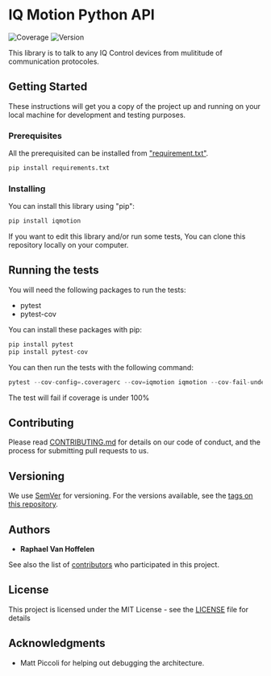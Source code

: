 # IQ Motion Python API

![Coverage](coverage.svg) ![Version](release_badge.svg)

This library is to talk to any IQ Control devices from mulititude of communication protocoles.

## Getting Started

These instructions will get you a copy of the project up and running on your local machine for development and testing purposes.

### Prerequisites

All the prerequisited can be installed from ["requirement.txt"](requirement.txt).

```python
pip install requirements.txt
```

### Installing

You can install this library using "pip":

```python
pip install iqmotion
```

If you want to edit this library and/or run some tests, You can clone this repository locally on your computer.

## Running the tests

You will need the following packages to run the tests:

- pytest
- pytest-cov

You can install these packages with pip:

```python
pip install pytest
pip install pytest-cov
```

You can then run the tests with the following command:

```python
pytest --cov-config=.coveragerc --cov=iqmotion iqmotion --cov-fail-under=100
```

The test will fail if coverage is under 100%

## Contributing

Please read [CONTRIBUTING.md](CONTRIBUTING.md) for details on our code of conduct, and the process for submitting pull requests to us.

## Versioning

We use [SemVer](http://semver.org/) for versioning. For the versions available, see the [tags on this repository](https://github.com/your/project/tags).

## Authors

- **Raphael Van Hoffelen**

See also the list of [contributors](contributors.md) who participated in this project.

## License

This project is licensed under the MIT License - see the [LICENSE](LICENSE) file for details

## Acknowledgments

- Matt Piccoli for helping out debugging the architecture.
